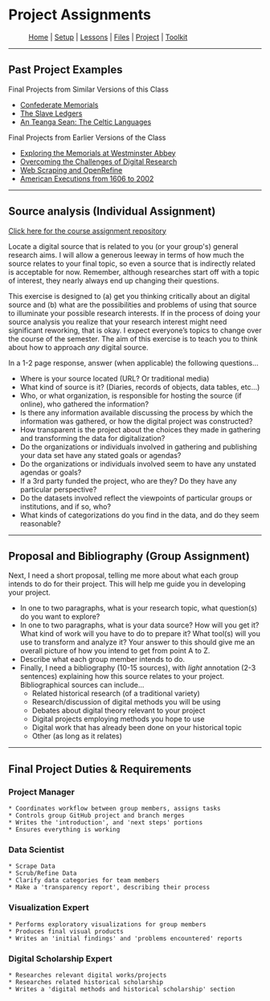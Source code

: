 # Project Assignments

<figure>
    <p>
        <a href="{{site.baseurl}}/index.html">Home</a> |
        <a href="{{site.baseurl}}/setup.html">Setup</a> |
        <a href="{{site.baseurl}}/lessons.html">Lessons</a> |
        <a href="{{site.baseurl}}/files.html">Files</a> |
        <a href="{{site.baseurl}}/project.html">Project</a> |
        <a href="{{site.baseurl}}/toolkit.html">Toolkit</a>
    </p>
</figure>

---

## Past Project Examples

Final Projects from Similar Versions of this Class

* [Confederate Memorials](http://confederate-memorials-project.readthedocs.io)
* [The Slave Ledgers](http://slave-ledger.readthedocs.io/en/latest/)
* [An Teanga Sean: The Celtic Languages](http://an-teanga-sean-the-celtic-languages.readthedocs.io/)

Final Projects from Earlier Versions of the Class

* [Exploring the Memorials at Westminster Abbey](http://www.theportus.com/classroom/exploring-the-memorials-at-westminster-abbey/)
* [Overcoming the Challenges of Digital Research](http://www.theportus.com/classroom/overcoming-the-challenges-of-digital-research-a-tutorial/)
* [Web Scraping and OpenRefine](http://www.theportus.com/classroom/tutorial-web-scraping-and-openrefine/)
* [American Executions from 1606 to 2002](http://www.theportus.com/classroom/a-history-of-america-executions-from-1606-2002/)

---

## Source analysis (Individual Assignment)

[Click here for the course assignment repository](https://github.com/usf-portal/his4936-dh1-source-analysis)

Locate a digital source that is related to you (or your group's) general research aims. I will allow a generous leeway in terms of how much the source relates to your final topic, so even a source that is indirectly related is acceptable for now. Remember, although researches start off with a topic of interest, they nearly always end up changing their questions.

This exercise is designed to (a) get you thinking critically about an digital source and (b) what are the possibilities and problems of using that source to illuminate your possible research interests. If in the process of doing your source analysis you realize that your research interest might need significant reworking, that is okay. I expect everyone’s topics to change over the course of the semester. The aim of this exercise is to teach you to think about how to approach *any* digital source.

In a 1-2 page response, answer (when applicable) the following questions...

* Where is your source located (URL? Or traditional media)
* What kind of source is it? (Diaries, records of objects, data tables, etc...)
* Who, or what organization, is responsible for hosting the source (if online), who gathered the information?
* Is there any information available discussing the process by which the information was gathered, or how the digital project was constructed?
* How transparent is the project about the choices they made in gathering and transforming the data for digitalization?
* Do the organizations or individuals involved in gathering and publishing your data set have any stated goals or agendas?
* Do the organizations or individuals involved seem to have any unstated agendas or goals?
* If a 3rd party funded the project, who are they? Do they have any particular perspective?
* Do the datasets involved reflect the viewpoints of particular groups or institutions, and if so, who?
* What kinds of categorizations do you find in the data, and do they seem reasonable?

---

## Proposal and Bibliography (Group Assignment)

Next, I need a short proposal, telling me more about what each group intends to do for their project. This will help me guide you in developing your project.

* In one to two paragraphs, what is your research topic, what question(s) do you want to explore?
* In one to two paragraphs, what is your data source? How will you get it? What kind of work will you have to do to prepare it? What tool(s) will you use to transform and analyze it? Your answer to this should give me an overall picture of how you intend to get from point A to Z.
* Describe what each group member intends to do.
* Finally, I need a bibliography (10-15 sources), with *light* annotation (2-3 sentences) explaining how this source relates to your project. Bibliographical sources can include...
    - Related historical research (of a traditional variety)
    - Research/discussion of digital methods you will be using
    - Debates about digital theory relevant to your project
    - Digital projects employing methods you hope to use
    - Digital work that has already been done on your historical topic
    - Other (as long as it relates)

---

## Final Project Duties & Requirements

### Project Manager

    * Coordinates workflow between group members, assigns tasks
    * Controls group GitHub project and branch merges
    * Writes the 'introduction', and 'next steps' portions
    * Ensures everything is working

### Data Scientist

    * Scrape Data
    * Scrub/Refine Data
    * Clarify data categories for team members
    * Make a 'transparency report', describing their process

### Visualization Expert

    * Performs exploratory visualizations for group members
    * Produces final visual products
    * Writes an 'initial findings' and 'problems encountered' reports

### Digital Scholarship Expert

    * Researches relevant digital works/projects
    * Researches related historical scholarship
    * Writes a 'digital methods and historical scholarship' section
